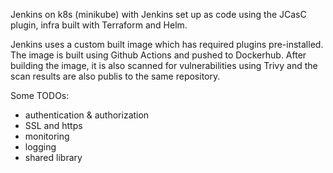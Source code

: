 Jenkins on k8s (minikube) with Jenkins set up as code using the JCasC plugin, infra built with Terraform and Helm.  

Jenkins uses a custom built image which has required plugins pre-installed. The image is built using Github Actions and pushed to Dockerhub. After building the image, it is also scanned for vulnerabilities using Trivy and the scan results are also publis to the same repository.

Some TODOs:
* authentication & authorization
* SSL and https
* monitoring
* logging
* shared library